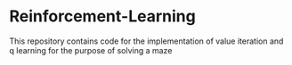 # Reinforcement-Learning
This repository contains code for the implementation of value iteration and q learning for the purpose of solving a maze
